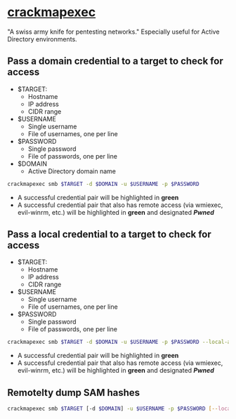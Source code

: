 # [crackmapexec](https://github.com/byt3bl33d3r/CrackMapExec)

"A swiss army knife for pentesting networks." Especially useful for Active Directory environments.

## Pass a domain credential to a target to check for access

* $TARGET:
  * Hostname
  * IP address
  * CIDR range
* $USERNAME
  * Single username
  * File of usernames, one per line
* $PASSWORD
  * Single password
  * File of passwords, one per line
* $DOMAIN
  * Active Directory domain name

```bash
crackmapexec smb $TARGET -d $DOMAIN -u $USERNAME -p $PASSWORD
```

* A successful credential pair will be highlighted in **green**
* A successful credential pair that also has remote access (via wmiexec, evil-winrm, etc.) will be highlighted in **green** and designated ***Pwned***

## Pass a local credential to a target to check for access

* $TARGET:
  * Hostname
  * IP address
  * CIDR range
* $USERNAME
  * Single username
  * File of usernames, one per line
* $PASSWORD
  * Single password
  * File of passwords, one per line

```bash
crackmapexec smb $TARGET -d $DOMAIN -u $USERNAME -p $PASSWORD --local-auth
```

* A successful credential pair will be highlighted in **green**
* A successful credential pair that also has remote access (via wmiexec, evil-winrm, etc.) will be highlighted in **green** and designated ***Pwned***

## Remotelty dump SAM hashes

```bash
crackmapexec smb $TARGET [-d $DOMAIN] -u $USERNAME -p $PASSWORD [--local-auth] --sam
```
